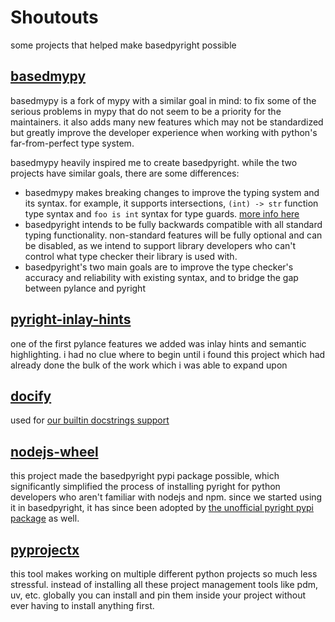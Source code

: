 # Shoutouts

some projects that helped make basedpyright possible

## [basedmypy](https://github.com/kotlinisland/basedmypy)

basedmypy is a fork of mypy with a similar goal in mind: to fix some of the serious problems in mypy that do not seem to be a priority for the maintainers. it also adds many new features which may not be standardized but greatly improve the developer experience when working with python's far-from-perfect type system.

basedmypy heavily inspired me to create basedpyright. while the two projects have similar goals, there are some differences:

-   basedmypy makes breaking changes to improve the typing system and its syntax. for example, it supports intersections, `(int) -> str` function type syntax and `foo is int` syntax for type guards. [more info here](https://kotlinisland.github.io/basedmypy/based_features.html)
-   basedpyright intends to be fully backwards compatible with all standard typing functionality. non-standard features will be fully optional and can be disabled, as we intend to support library developers who can't control what type checker their library is used with.
-   basedpyright's two main goals are to improve the type checker's accuracy and reliability with existing syntax, and to bridge the gap between pylance and pyright

## [pyright-inlay-hints](https://github.com/jbradaric/pyright-inlay-hints)

one of the first pylance features we added was inlay hints and semantic highlighting. i had no clue where to begin until i found this project which had already done the bulk of the work which i was able to expand upon

## [docify](https://github.com/AThePeanut4/docify)

used for [our builtin docstrings support](./benefits-over-pyright/pylance-features.md#docstrings-for-compiled-builtin-modules)

## [nodejs-wheel](https://github.com/njzjz/nodejs-wheel)

this project made the basedpyright pypi package possible, which significantly simplified the process of installing pyright for python developers who aren't familiar with nodejs and npm. since we started using it in basedpyright, it has since been adopted by [the unofficial pyright pypi package](https://github.com/RobertCraigie/pyright-python/issues/231#issuecomment-2366599865) as well.

## [pyprojectx](https://github.com/pyprojectx/pyprojectx)

this tool makes working on multiple different python projects so much less stressful. instead of installing all these project management tools like pdm, uv, etc. globally you can install and pin them inside your project without ever having to install anything first.